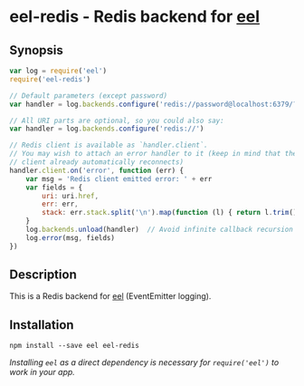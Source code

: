 # eel-redis - Redis backend for [eel][eel]

## Synopsis

```javascript
var log = require('eel')
require('eel-redis')

// Default parameters (except password)
var handler = log.backends.configure('redis://password@localhost:6379/?list=logstash')

// All URI parts are optional, so you could also say:
var handler = log.backends.configure('redis://')

// Redis client is available as `handler.client`.
// You may wish to attach an error handler to it (keep in mind that the redis
// client already automatically reconnects)
handler.client.on('error', function (err) {
	var msg = 'Redis client emitted error: ' + err
	var fields = {
		uri: uri.href,
		err: err,
		stack: err.stack.split('\n').map(function (l) { return l.trim() }),
	}
	log.backends.unload(handler)  // Avoid infinite callback recursion
	log.error(msg, fields)
})
```

## Description

This is a Redis backend for [eel][eel] (EventEmitter logging).

## Installation

`npm install --save eel eel-redis`

_Installing `eel` as a direct dependency is necessary for `require('eel')` to work in your app._

[eel]: https://github.com/BetSmartMedia/node-eel
